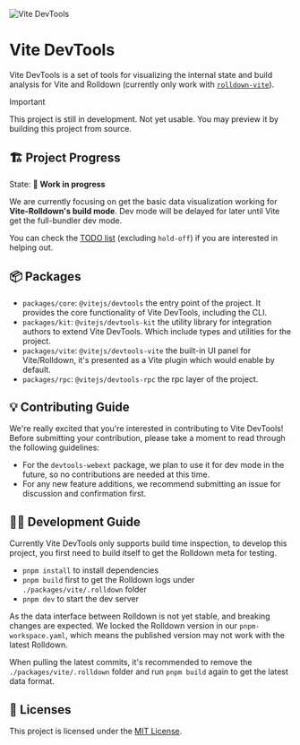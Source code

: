 ![Vite DevTools](https://github.com/user-attachments/assets/ac930792-ba80-4eb3-9121-66fcd59dc2a8)

# Vite DevTools

Vite DevTools is a set of tools for visualizing the internal state and build analysis for Vite and Rolldown (currently only work with [`rolldown-vite`](https://github.com/vitejs/rolldown-vite)).

> [!IMPORTANT]
> This project is still in development. Not yet usable. You may preview it by building this project from source.

## 🏗️ Project Progress

State: **🚧 Work in progress**

We are currently focusing on get the basic data visualization working for **Vite-Rolldown's build mode**. Dev mode will be delayed for later until Vite get the full-bundler dev mode.

You can check the [TODO list](https://github.com/vitejs/devtools/issues/9) (excluding `hold-off`) if you are interested in helping out.

## 📦 Packages

- `packages/core`: `@vitejs/devtools` the entry point of the project. It provides the core functionality of Vite DevTools, including the CLI.
- `packages/kit`: `@vitejs/devtools-kit` the utility library for integration authors to extend Vite DevTools. Which include types and utilities for the project.
- `packages/vite`: `@vitejs/devtools-vite` the built-in UI panel for Vite/Rolldown, it's presented as a Vite plugin which would enable by default.
- `packages/rpc`: `@vitejs/devtools-rpc` the rpc layer of the project.

## 💡 Contributing Guide

We're really excited that you're interested in contributing to Vite DevTools! Before submitting your contribution, please take a moment to read through the following guidelines:

- For the `devtools-webext` package, we plan to use it for dev mode in the future, so no contributions are needed at this time.
- For any new feature additions, we recommend submitting an issue for discussion and confirmation first.

## 🧑‍💻 Development Guide

Currently Vite DevTools only supports build time inspection, to develop this project, you first need to build itself to get the Rolldown meta for testing.

- `pnpm install` to install dependencies
- `pnpm build` first to get the Rolldown logs under `./packages/vite/.rolldown` folder
- `pnpm dev` to start the dev server

As the data interface between Rolldown is not yet stable, and breaking changes are expected. We locked the Rolldown version in our `pnpm-workspace.yaml`, which means the published version may not work with the latest Rolldown.

When pulling the latest commits, it's recommended to remove the `./packages/vite/.rolldown` folder and run `pnpm build` again to get the latest data format.

## 📄 Licenses

This project is licensed under the [MIT License](LICENSE).
